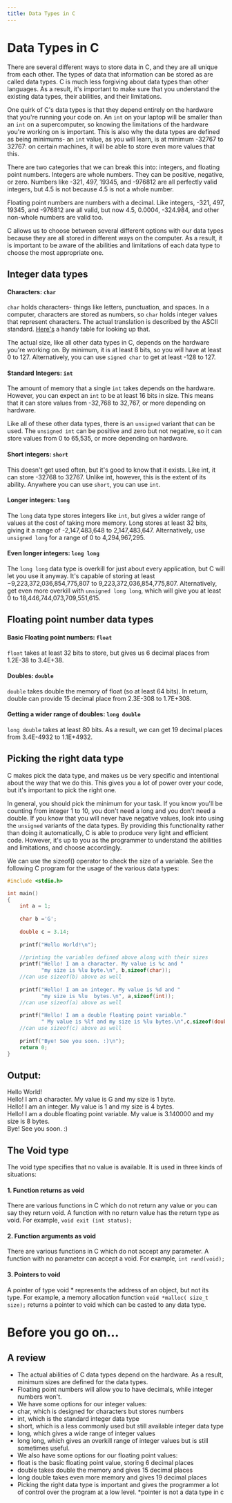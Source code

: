 ```yaml
---
title: Data Types in C
---
```

# Data Types in C
There are several different ways to store data in C, and they are all unique from each other. The types of data that information can be stored as are called data types. C is much less forgiving about data types than other languages. As a result, it's important to make sure that you understand the existing data types, their abilities, and their limitations.

One quirk of C's data types is that they depend entirely on the hardware that you're running your code on. An `int` on your laptop will be smaller than an `int` on a supercomputer, so knowing the limitations of the hardware you're working on is important. This is also why the data types are defined as being minimums- an `int` value, as you will learn, is at minimum -32767 to 32767: on certain machines, it will be able to store even more values that this.

There are two categories that we can break this into: integers, and floating point numbers. Integers are whole numbers. They can be positive, negative, or zero. Numbers like -321, 497, 19345, and -976812 are all perfectly valid integers, but 4.5 is not because 4.5 is not a whole number.

Floating point numbers are numbers with a decimal. Like integers, -321, 497, 19345, and -976812 are all valid, but now 4.5, 0.0004, -324.984, and other non-whole numbers are valid too.

C allows us to choose between several different options with our data types because they are all stored in different ways on the computer. As a result, it is important to be aware of the abilities and limitations of each data type to choose the most appropriate one.

## Integer data types

#### Characters: `char`
`char` holds characters- things like letters, punctuation, and spaces. In a computer, characters are stored as numbers, so `char` holds integer values that represent characters. The actual translation is described by the ASCII standard. <a href='http://www.asciitable.com/' target='_blank' rel='nofollow'>Here's</a> a handy table for looking up that.

The actual size, like all other data types in C, depends on the hardware you're working on. By minimum, it is at least 8 bits, so you will have at least 0 to 127. Alternatively, you can use `signed char` to get at least -128 to 127.

#### Standard Integers: `int`
The amount of memory that a single `int` takes depends on the hardware. However, you can expect an `int` to be at least 16 bits in size. This means that it can store values from -32,768 to 32,767, or more depending on hardware.

Like all of these other data types, there is an `unsigned` variant that can be used. The `unsigned int` can be positive and zero but not negative, so it can store values from 0 to 65,535, or more depending on hardware.

#### Short integers: `short`
This doesn't get used often, but it's good to know that it exists. Like int, it can store -32768 to 32767. Unlike int, however, this is the extent of its ability. Anywhere you can use `short`, you can use `int`.

#### Longer integers: `long`
The `long` data type stores integers like `int`, but gives a wider range of values at the cost of taking more memory. Long stores at least 32 bits, giving it a range of -2,147,483,648 to 2,147,483,647. Alternatively, use `unsigned long` for a range of 0 to 4,294,967,295.

#### Even longer integers: `long long`
The `long long` data type is overkill for just about every application, but C will let you use it anyway. It's capable of storing at least −9,223,372,036,854,775,807 to 9,223,372,036,854,775,807. Alternatively, get even more overkill with `unsigned long long`, which will give you at least 0 to 18,446,744,073,709,551,615.

## Floating point number data types
#### Basic Floating point numbers: `float`
`float` takes at least 32 bits to store, but gives us 6 decimal places from 1.2E-38 to 3.4E+38.

#### Doubles: `double`
`double` takes double the memory of float (so at least 64 bits). In return, double can provide 15 decimal place from 2.3E-308 to 1.7E+308.

#### Getting a wider range of doubles: `long double`
`long double` takes at least 80 bits. As a result, we can get 19 decimal places from 3.4E-4932 to 1.1E+4932.

## Picking the right data type
C makes pick the data type, and makes us be very specific and intentional about the way that we do this. This gives you a lot of power over your code, but it's important to pick the right one.

In general, you should pick the minimum for your task. If you know you'll be counting from integer 1 to 10, you don't need a long and you don't need a double. If you know that you will never have negative values, look into using the `unsigned` variants of the data types. By providing this functionality rather than doing it automatically, C is able to produce very light and efficient code. However, it's up to you as the programmer to understand the abilities and limitations, and choose accordingly.

We can use the sizeof() operator to check the size of a variable. See the following C program for the usage of the various data types:

```c
#include <stdio.h>

int main()
{
    int a = 1;
    
    char b ='G';
    
    double c = 3.14;
    
    printf("Hello World!\n");
 
    //printing the variables defined above along with their sizes
    printf("Hello! I am a character. My value is %c and "
           "my size is %lu byte.\n", b,sizeof(char));
    //can use sizeof(b) above as well
 
    printf("Hello! I am an integer. My value is %d and "
           "my size is %lu  bytes.\n", a,sizeof(int));
    //can use sizeof(a) above as well
 
    printf("Hello! I am a double floating point variable."
           " My value is %lf and my size is %lu bytes.\n",c,sizeof(double));
    //can use sizeof(c) above as well
 
    printf("Bye! See you soon. :)\n");
    return 0;
}
```

## Output:

Hello World!  
Hello! I am a character. My value is G and my size is 1 byte.  
Hello! I am an integer. My value is 1 and my size is 4  bytes.  
Hello! I am a double floating point variable. My value is 3.140000 and my size is 8 bytes.  
Bye! See you soon. :)

## The Void type
The void type specifies that no value is available. It is used in three kinds of situations:

#### 1. Function returns as void
There are various functions in C which do not return any value or you can say they return void. A function with no return value has the return type as void. For example, ```void exit (int status);```

#### 2. Function arguments as void
There are various functions in C which do not accept any parameter. A function with no parameter can accept a void. For example, ```int rand(void);```

#### 3. Pointers to void
A pointer of type void * represents the address of an object, but not its type. For example, a memory allocation function ```void *malloc( size_t size);``` returns a pointer to void which can be casted to any data type.


# Before you go on...
## A review
* The actual abilities of C data types depend on the hardware. As a result, minimum sizes are defined for the data types.
* Floating point numbers will allow you to have decimals, while integer numbers won't.
* We have some options for our integer values:
 * char, which is designed for characters but stores numbers
 * int, which is the standard integer data type
 * short, which is a less commonly used but still available integer data type
 * long, which gives a wide range of integer values
 * long long, which gives an overkill range of integer values but is still sometimes useful.
* We also have some options for our floating point values:
 * float is the basic floating point value, storing 6 decimal places
 * double takes double the memory and gives 15 decimal places
 * long double takes even more memory and gives 19 decimal places
* Picking the right data type is important and gives the programmer a lot of control over the program at a low level.
*pointer is not a data type in c
